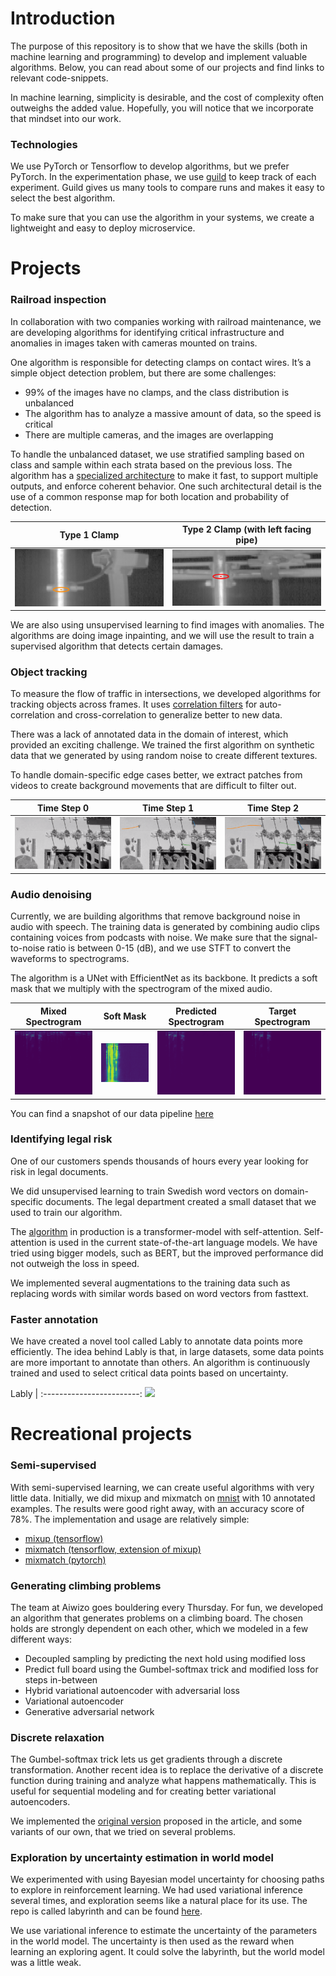 # Introduction
The purpose of this repository is to show that we have the skills (both in machine learning and programming) to develop and implement valuable algorithms. Below, you can read about some of our projects and find links to relevant code-snippets.

In machine learning, simplicity is desirable, and the cost of complexity often outweighs the added value. Hopefully, you will notice that we incorporate that mindset into our work.

### Technologies

We use PyTorch or Tensorflow to develop algorithms, but we prefer PyTorch. In the experimentation phase, we use [guild](https://github.com/guildai/guildai) to keep track of each experiment. Guild gives us many tools to compare runs and makes it easy to select the best algorithm.

To make sure that you can use the algorithm in your systems, we create a lightweight and easy to deploy microservice.

# Projects

### Railroad inspection

In collaboration with two companies working with railroad maintenance, we are developing algorithms for identifying critical infrastructure and anomalies in images taken with cameras mounted on trains.

One algorithm is responsible for detecting clamps on contact wires. It’s a simple object detection problem, but there are some challenges:

- 99% of the images have no clamps, and the class distribution is unbalanced
- The algorithm has to analyze a massive amount of data, so the speed is critical
- There are multiple cameras, and the images are overlapping

To handle the unbalanced dataset, we use stratified sampling based on class and sample within each strata based on the previous loss. The algorithm has a [specialized architecture](https://github.com/Aiwizo/capability/blob/master/railroad_inspection/architecture.py) to make it fast, to support multiple outputs, and enforce coherent behavior. One such architectural detail is the use of a common response map for both location and probability of detection.

Type 1 Clamp              |  Type 2 Clamp (with left facing pipe)
:------------------------:|:-------------------------:
![](https://github.com/Aiwizo/capability/blob/master/images/clamps1.png)  |  ![](https://github.com/Aiwizo/capability/blob/master/images/clamps2.png)

We are also using unsupervised learning to find images with anomalies. The algorithms are doing image inpainting, and we will use the result to train a supervised algorithm that detects certain damages.

### Object tracking

To measure the flow of traffic in intersections, we developed algorithms for tracking objects across frames. It uses [correlation filters](https://github.com/Aiwizo/capability/blob/master/object_tracking/correlation.py) for auto-correlation and cross-correlation to generalize better to new data.

There was a lack of annotated data in the domain of interest, which provided an exciting challenge. We trained the first algorithm on synthetic data that we generated by using random noise to create different textures.

To handle domain-specific edge cases better, we extract patches from videos to create background movements that are difficult to filter out.


Time Step 0             |  Time Step 1            |  Time Step 2
:------------------------:|:-------------------------:|:-------------------------:
![](https://github.com/Aiwizo/capability/blob/master/images/track0.png)  |  ![](https://github.com/Aiwizo/capability/blob/master/images/track1.png)  |  ![](https://github.com/Aiwizo/capability/blob/master/images/track2.png)

### Audio denoising

Currently, we are building algorithms that remove background noise in audio with speech. The training data is generated by combining audio clips containing voices from podcasts with noise. We make sure that the signal-to-noise ratio is between 0-15 (dB), and we use STFT to convert the waveforms to spectrograms.

The algorithm is a UNet with EfficientNet as its backbone. It predicts a soft mask that we multiply with the spectrogram of the mixed audio.

Mixed Spectrogram             |     Soft Mask       |  Predicted Spectrogram | Target Spectrogram |
:------------------------:|:-------------------------:|:-------------------------:|:-------------------------:
![](https://github.com/Aiwizo/capability/blob/master/images/mixed_spectrogram.png)  |  ![](https://github.com/Aiwizo/capability/blob/master/images/predicted_mask.png)  |  ![](https://github.com/Aiwizo/capability/blob/master/images/predicted_spectrogram.png)  |  ![](https://github.com/Aiwizo/capability/blob/master/images/target_spectrogram.png)

You can find a snapshot of our data pipeline [here](https://github.com/Aiwizo/capability/tree/master/audio_denoising/data.py)

### Identifying legal risk

One of our customers spends thousands of hours every year looking for risk in legal documents.

We did unsupervised learning to train Swedish word vectors on domain-specific documents. The legal department created a small dataset that we used to train our algorithm.

The [algorithm](https://github.com/Aiwizo/capability/blob/master/legal_risk/architecture.py) in production is a transformer-model with self-attention. Self-attention is used in the current state-of-the-art language models. We have tried using bigger models, such as BERT, but the improved performance did not outweigh the loss in speed.

We implemented several augmentations to the training data such as replacing words with similar words based on word vectors from fasttext.

### Faster annotation

We have created a novel tool called Lably to annotate data points more efficiently. The idea behind Lably is that, in large datasets, some data points are more important to annotate than others. An algorithm is continuously trained and used to select critical data points based on uncertainty.

Lably                    |
:------------------------:
![](./images/tiger-annotation.gif)

# Recreational projects

### Semi-supervised

With semi-supervised learning, we can create useful algorithms with very little data. Initially, we did mixup and mixmatch on [mnist](https://github.com/Aiwizo/capability/blob/master/semi_supervised/mnist) with 10 annotated examples. The results were good right away, with an accuracy score of 78%. The implementation and usage are relatively simple:
- [mixup (tensorflow)](https://github.com/Aiwizo/capability/blob/master/semi_supervised/mixup.py)
- [mixmatch (tensorflow, extension of mixup)](https://github.com/Aiwizo/capability/blob/master/semi_supervised/mixmatch.py)
- [mixmatch (pytorch)](https://github.com/FelixAbrahamsson/mixmatch-pytorch)

### Generating climbing problems
The team at Aiwizo goes bouldering every Thursday. For fun, we developed an algorithm that generates problems on a climbing board. The chosen holds are strongly dependent on each other, which we modeled in a few different ways:

- Decoupled sampling by predicting the next hold using modified loss
- Predict full board using the Gumbel-softmax trick and modified loss for steps in-between
- Hybrid variational autoencoder with adversarial loss
- Variational autoencoder
- Generative adversarial network

### Discrete relaxation
The Gumbel-softmax trick lets us get gradients through a discrete transformation. Another recent idea is to replace the derivative of a discrete function during training and analyze what happens mathematically. This is useful for sequential modeling and for creating better variational autoencoders. 

We implemented the [original version](https://github.com/Aiwizo/capability/blob/master/discrete_relaxation/kaiser_step.py) proposed in the article, and some variants of our own, that we tried on several problems.

### Exploration by uncertainty estimation in world model
We experimented with using Bayesian model uncertainty for choosing paths to explore in reinforcement learning. We had used variational inference several times, and exploration seems like a natural place for its use. The repo is called labyrinth and can be found [here](https://github.com/samedii/labyrinth). 

We use variational inference to estimate the uncertainty of the parameters in the world model. The uncertainty is then used as the reward when learning an exploring agent. It could solve the labyrinth, but the world model was a little weak.
